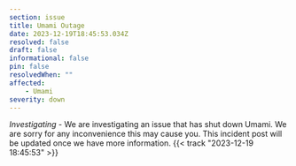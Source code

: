 ```yaml
---
section: issue
title: Umami Outage
date: 2023-12-19T18:45:53.034Z
resolved: false
draft: false
informational: false
pin: false
resolvedWhen: ""
affected:
    - Umami
severity: down
---
```

*Investigating* - We are investigating an issue that has shut down Umami. We are sorry for any inconvenience this may cause you. This incident post will be updated once we have more information. {{< track "2023-12-19 18:45:53" >}}